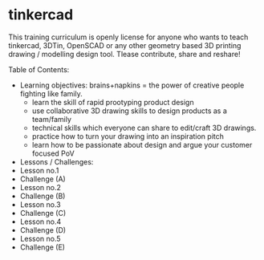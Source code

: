 # tinkercad
This training curriculum is openly license for anyone who wants to teach tinkercad, 3DTin, OpenSCAD or any other geometry based 3D printing drawing / modelling design tool. Tlease contribute, share and reshare!

Table of Contents:
  * Learning objectives: brains+napkins = the power of creative people fighting like family.
    * learn the skill of rapid prootyping product design
    * use collaborative 3D drawing skills to design products as a team/family
    * technical skills which everyone can share to edit/craft 3D drawings.
    * practice how to turn your drawing into an inspiration pitch
    * learn how to be passionate about design and argue your customer focused PoV
  * Lessons / Challenges:
  *  Lesson no.1
   * Challenge (A)
  *  Lesson no.2
   * Challenge (B)
  *  Lesson no.3
   * Challenge (C)
  *  Lesson no.4
   * Challenge (D)
  *  Lesson no.5
   * Challenge (E) 

